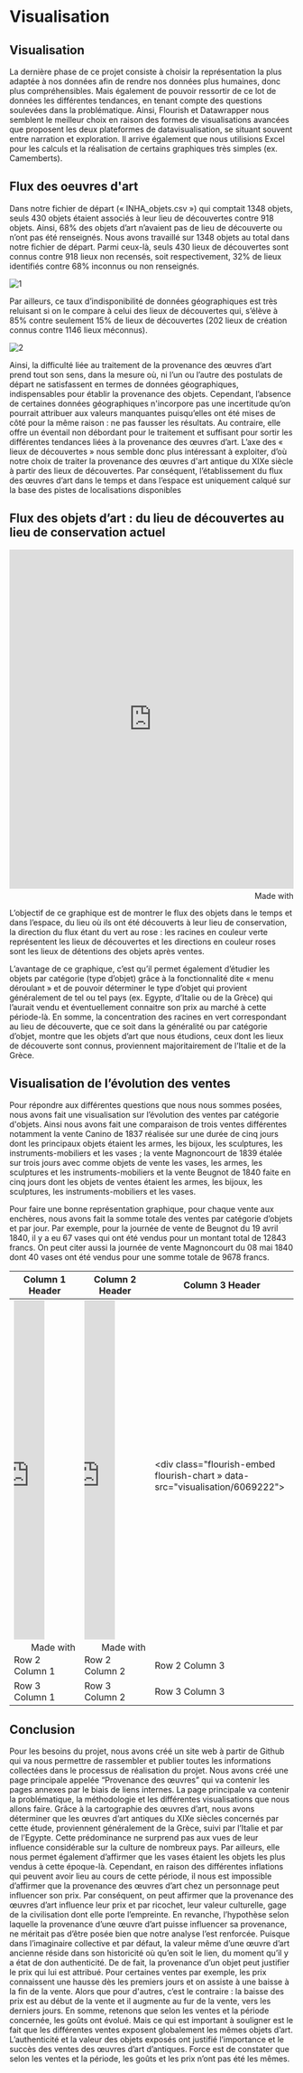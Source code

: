 # Visualisation
## Visualisation
La dernière phase de ce projet consiste à choisir la représentation la plus adaptée à nos données afin de rendre nos données plus humaines, donc plus compréhensibles. Mais également de pouvoir ressortir de ce lot de données les différentes tendances, en tenant compte des questions soulevées dans la problématique. 
Ainsi, Flourish et Datawrapper nous semblent le meilleur choix en raison des formes de visualisations avancées que proposent les deux plateformes de datavisualisation, se situant souvent entre narration et exploration. Il arrive également que nous utilisions Excel pour les calculs et la réalisation de certains graphiques très simples (ex. Camemberts).
## Flux des oeuvres d'art
Dans notre fichier de départ (« INHA_objets.csv ») qui comptait 1348 objets, seuls 430 objets étaient associés à leur lieu de découvertes contre 918 objets. Ainsi, 68% des objets d’art n’avaient pas de lieu de découverte ou n’ont pas été renseignés. 
Nous avons travaillé sur 1348 objets au total dans notre fichier de départ. Parmi ceux-là, seuls 430 lieux de découvertes sont connus contre 918 lieux non recensés, soit respectivement, 32% de lieux identifiés contre 68% inconnus ou non renseignés. 

![1](https://user-images.githubusercontent.com/75143201/117737021-3b9c3c80-b1f9-11eb-810f-d812c7243d7e.png)

 
Par ailleurs, ce taux d’indisponibilité de données géographiques est très reluisant si on le compare à celui des lieux de découvertes qui, s’élève à 85% contre seulement 15% de lieux de découvertes (202 lieux de création connus contre 1146 lieux méconnus).

![2](https://user-images.githubusercontent.com/75143201/117737037-448d0e00-b1f9-11eb-8686-21b1124696f0.png)


Ainsi, la difficulté liée au traitement de la provenance des œuvres d’art prend tout son sens, dans la mesure où, ni l’un ou l’autre des postulats de départ ne satisfassent en termes de données géographiques, indispensables pour établir la provenance des objets. 
Cependant, l’absence de certaines données géographiques n'incorpore pas une incertitude qu’on pourrait attribuer aux valeurs manquantes puisqu’elles ont été mises de côté pour la même raison : ne pas fausser les résultats. Au contraire, elle offre un éventail non débordant pour le traitement et suffisant pour sortir les différentes tendances liées à la provenance des œuvres d’art.
L’axe des « lieux de découvertes » nous semble donc plus intéressant à exploiter, d’où notre choix de traiter la provenance des œuvres d'art antique du XIXe siècle à partir des lieux de découvertes. 
Par conséquent, l’établissement du flux des œuvres d’art dans le temps et dans l’espace est uniquement calqué sur la base des pistes de localisations disponibles


## Flux des objets d’art : du lieu de découvertes au lieu de conservation actuel


<iframe src='https://flo.uri.sh/visualisation/6065800/embed' title='Interactive or visual content' frameborder='0' scrolling='no' style='width:100%;height:600px;' sandbox ='allow-same-origin allow-forms allow-scripts allow-downloads allow-popups allow-popups-to-escape-sandbox allow-top-navigation-by-user-activation'></iframe><div style='width:100%!; margin-top:4px!important;text-align:right!important;' ><a class='flourish-credit' href='https://public.flourish.studio/visualisation/6065800/?utm_source=embed&utm_campaign=visualisation/6065800' target='_top' style='text-decoration :none!important'><img alt='Made with Flourish' src='https://public.flourish.studio/resources/made_with_flourish.svg' style='width:105px!important;height:16px!important;border:none!important;margin:0!important;' > </a></div>
                                                                                                                                         
L’objectif de ce graphique est de montrer le flux  des objets dans le temps et dans l’espace, du lieu où ils ont été découverts à leur lieu de conservation, la direction du flux étant du vert au rose : les racines en couleur verte représentent les lieux de découvertes et les directions en couleur roses sont les lieux de détentions des objets après ventes. 

L’avantage de ce graphique, c’est qu’il permet également d’étudier les objets par catégorie (type d’objet) grâce à la fonctionnalité dite « menu déroulant » et de pouvoir déterminer le type d’objet qui provient généralement de tel ou tel pays (ex. Egypte, d’Italie ou de la Grèce) qui l’aurait vendu et éventuellement connaitre son prix au marché à cette période-là.
En somme, la concentration des racines en vert correspondant au lieu de découverte, que ce soit dans la généralité ou par catégorie d’objet, montre que les objets d’art que nous étudions, ceux dont les lieux de découverte sont connus, proviennent majoritairement de l’Italie et de la Grèce. 

## Visualisation de l’évolution des ventes 
Pour répondre aux différentes questions que nous nous sommes posées, nous avons fait une visualisation sur l’évolution des ventes par catégorie d'objets. Ainsi nous avons fait une comparaison de trois ventes différentes notamment la vente Canino de 1837 réalisée sur une durée de cinq jours dont les principaux objets étaient les armes, les bijoux, les sculptures, les instruments-mobiliers et les vases ; la vente Magnoncourt de 1839 étalée sur trois jours avec comme objets de vente les vases, les armes, les sculptures et les instruments-mobiliers et la vente Beugnot de 1840 faite en cinq jours dont les objets de ventes étaient les armes, les bijoux, les sculptures, les instruments-mobiliers et les vases.

Pour faire une bonne représentation graphique, pour chaque vente aux enchères, nous avons fait la somme totale des ventes par catégorie d’objets et par jour. Par exemple, pour la journée de vente de Beugnot du 19 avril 1840, il y a eu 67 vases qui ont été vendus pour un montant total de 12843 francs. On peut citer aussi la journée de vente Magnoncourt du 08 mai 1840 dont 40 vases ont été vendus pour une somme totale de 9678 francs.



| Column 1 Header | Column 2 Header | Column 3 Header |
| --------------- | --------------- | --------------- |
|<iframe src='https://flo.uri.sh/visualisation/6068274/embed' title='Interactive or visual content' frameborder='0' scrolling='no' style='width:50%;height:600px;' sandbox='allow-same-origin allow-forms allow-scripts allow-downloads allow-popups allow-popups-to-escape-sandbox allow-top-navigation-by-user-activation'></iframe><div style='width:50%!;margin-top:4px!important;text-align:right!important;'><a class='flourish-credit' href='https://public.flourish.studio/visualisation/6068274/?utm_source=embed&utm_campaign=visualisation/6068274' target='_top' style='text-decoration:none!important'><img alt='Made with Flourish' src='https://public.flourish.studio/resources/made_with_flourish.svg' style='width:105px!important;height:16px!important;border:none!important;margin:0!important;'> </a></div> | <iframe src='https://flo.uri.sh/visualisation/6067576/embed' title='Interactive or visual content' frameborder='0' scrolling='no' style='width:50%;height:600px;' sandbox='allow-same-origin allow-forms allow-scripts allow-downloads allow-popups allow-popups-to-escape-sandbox allow-top-navigation-by-user-activation'></iframe><div style='width:50%!;margin-top:4px!important;text-align:right!important;'><a class='flourish-credit' href='https://public.flourish.studio/visualisation/6067576/?utm_source=embed&utm_campaign=visualisation/6067576' target='_top' style='text-decoration:none!important'><img alt='Made with Flourish' src='https://public.flourish.studio/resources/made_with_flourish.svg' style='width:105px!important;height:16px!important;border:none!important;margin:0!important;'> </a></div> |<div class="flourish-embed flourish-chart » data-src="visualisation/6069222"><script src="https://public.flourish.studio/resources/embed.js"></script></div> |
| Row 2 Column 1 | Row 2 Column 2 | Row 2 Column 3 |
| Row 3 Column 1 | Row 3 Column 2 | Row 3 Column 3 |




## Conclusion
Pour les besoins du projet, nous avons créé un site web à partir de Github qui va nous permettre de rassembler et publier toutes les informations collectées dans le processus de réalisation du projet. Nous avons créé une page principale appelée “Provenance des œuvres” qui va contenir les pages annexes par le biais de liens internes. La page principale va contenir la problématique, la méthodologie et les différentes visualisations que nous allons faire.
Grâce à la cartographie des œuvres d’art, nous avons déterminer que les œuvres d’art antiques du XIXe siècles concernés par cette étude, proviennent généralement de la Grèce, suivi par l’Italie et par de l’Egypte. Cette prédominance ne surprend pas aux vues de leur influence considérable sur la culture de nombreux pays.
Par ailleurs, elle nous permet également d’affirmer que les vases étaient les objets les plus vendus à cette époque-là. 
Cependant, en raison des différentes inflations qui peuvent avoir lieu au cours de cette période, il nous est impossible d’affirmer que la provenance des œuvres d’art chez un personnage peut influencer son prix. 
Par conséquent, on peut affirmer que la provenance des œuvres d’art influence leur prix et par ricochet, leur valeur culturelle, gage de la civilisation dont elle porte l’empreinte. 
En revanche, l’hypothèse selon laquelle la provenance d’une œuvre d’art puisse influencer sa provenance, ne méritait pas d’être posée bien que notre analyse l’est renforcée. Puisque dans l’imaginaire collective et par défaut, la valeur même d’une œuvre d’art ancienne réside dans son historicité où qu’en soit le lien, du moment qu’il y a état de don authenticité. 
De de fait, la provenance d’un objet peut justifier le prix qui lui est attribué. Pour certaines ventes par exemple, les prix connaissent une hausse dès les premiers jours et on assiste à une baisse à la fin de la vente. Alors que pour d'autres, c’est le contraire : la baisse des prix est au début de la vente et il augmente au fur de la vente, vers les derniers jours.
En somme, retenons que selon les ventes et la période concernée, les goûts ont évolué. Mais ce qui est important à souligner est le fait que les différentes ventes exposent globalement les mêmes objets d’art. L’authenticité et la valeur des objets exposés ont justifié l’importance et le succès des ventes des œuvres d’art d’antiques.
Force est de constater que selon les ventes et la période, les goûts et les prix n’ont pas été les mêmes.









